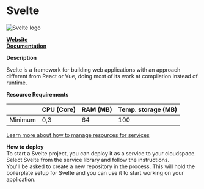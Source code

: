 ﻿# Svelte

![Svelte logo](https://api.mogenius.com/file/id/dbf1a55c-a8b1-4b57-a45e-ce9e4fbf45f1)

**[Website](https://svelte.dev/)**  
**[Documentation](https://svelte.dev/docs)**  

**Description**

Svelte is a framework for building web applications with an approach different from React or Vue, doing most of its work at compilation instead of runtime. 

**Resource Requirements**

||CPU (Core)|RAM (MB)  |Temp. storage (MB)|
|--|--|--|--|
| Minimum | 0,3 | 64 | 100 |

[Learn more about how to manage resources for services](./../cloud-management/resource-management.md)

**How to deploy**  
To start a Svelte project, you can deploy it as a service to your cloudspace. Select Svelte from the service library and follow the instructions.  
You'll be asked to create a new repository in the process. This will hold the boilerplate setup for Svelte and you can use it to start working on your application.